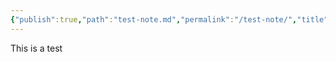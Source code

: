 ```yaml
---
{"publish":true,"path":"test-note.md","permalink":"/test-note/","title":"Test Note"}
---
```



This is a test
